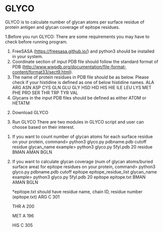 # GLYCO

GLYCO is to calculate number of glycan atoms per surface residue of protein antigen and glycan coverage of epitope residues.

1.Before you run GLYCO: There are some requirements you may have to check before running program.
 1) FreeSASA (https://freesasa.github.io/) and python3 should be installed in your system. 
 2) Coordinate section of input PDB file should follow the standard format of PDB (http://www.wwpdb.org/documentation/file-format-content/format33/sect9.html).
 3) The name of protein residues in PDB file should be as below. Please check if your histidine is defined as one of below histidine names.
    ALA ARG ASN ASP CYS GLN GLU GLY HSD HID HIS HIE ILE LEU LYS MET PHE PRO SER THR TRP TYR VAL
 4) Glycans in the input PDB files should be defined as either ATOM or HETATM

2. Download GLYCO

3. Run GLYCO
There are two modules in GLYCO script and user can choose based on their interest.
 1) If you want to count number of glycan atoms for each surface residue on your protein,
    command> python3 glyco.py pdbname.pdb cutoff residue glycan_name
    example> python3 glyco.py 5fyl.pdb 20 residue BMAN AMAN BGLN
 2) If you want to calculate glycan coverage (num of glycan atoms/buried surface area) for epitope residues on your protein,
    command> python3 glyco.py pdbname.pdb cutoff epitope epitope_residue_list glycan_name
    example> python3 glyco.py 5fyl.pdb 20 epitope epitope.txt BMAN AMAN BGLN
    
    *epitope.txt should have residue name, chain ID, residue number
    (epitope.txt)
     ARG C 301
     
     THR A 200
     
     MET A 196
     
     HIS C 305
